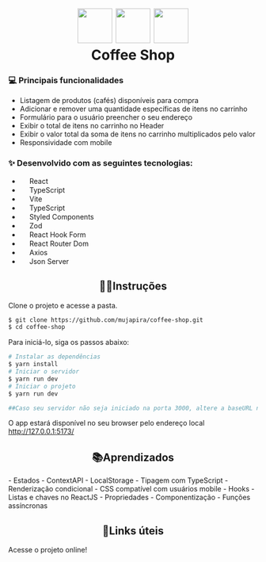 <h1 align="center">
<img src="https://user-images.githubusercontent.com/89225210/210851667-138522d8-a194-4072-9de3-a6c76366bc04.png" width="70px"/>
<img src="https://user-images.githubusercontent.com/89225210/210851667-138522d8-a194-4072-9de3-a6c76366bc04.png" width="70px"/>
<img src="https://user-images.githubusercontent.com/89225210/210851667-138522d8-a194-4072-9de3-a6c76366bc04.png" width="70px"/>
<br/>
Coffee Shop
<br/>
</h1>

<h3> 💻 Principais funcionalidades </h3>

- Listagem de produtos (cafés) disponíveis para compra
- Adicionar e remover uma quantidade específicas de itens no carrinho
- Formulário para o usuário preencher o seu endereço
- Exibir o total de itens no carrinho no Header
- Exibir o valor total da soma de itens no carrinho multiplicados pelo valor
- Responsividade com mobile

<h3> ✨ Desenvolvido com as seguintes tecnologias:</h3>

- <img src="https://user-images.githubusercontent.com/89225210/154761002-389268dc-1404-4e8e-96ed-6f83916ae9ef.png" height="15px"/> React
- <img src="https://user-images.githubusercontent.com/89225210/154760385-8c7a5ab6-c15e-4dee-b285-d0ca77952d29.png" height="15px"/> TypeScript
- <img src="https://vitejs.dev/logo.svg" height="15px"/> Vite
- <img src="https://user-images.githubusercontent.com/89225210/154760385-8c7a5ab6-c15e-4dee-b285-d0ca77952d29.png" height="15px"/> TypeScript
- <img src="https://user-images.githubusercontent.com/89225210/210874774-79c70b24-4763-4be6-b450-907061c5f5ba.png" height="15px"/> Styled Components
- <img src="https://user-images.githubusercontent.com/89225210/210875106-7498077d-51ef-4ac0-b7d9-2d56486fdc8a.png" height="15px"/> Zod
- <img src="https://user-images.githubusercontent.com/89225210/210875298-1c4c7463-d0ac-4a25-9e78-70c54ade6d41.png" height="15px"/> React Hook Form
- <img src="https://user-images.githubusercontent.com/89225210/210875477-d017c6fe-db9d-490c-a5e0-381d94815919.png" height="15px"/> React Router Dom
- <img src="https://user-images.githubusercontent.com/89225210/210875688-1964b726-45ea-4b5a-87c9-14cb6a5154e5.png" height="15px"/> Axios
- <img src="https://user-images.githubusercontent.com/89225210/210875836-e8cefb15-5f99-4bd4-9764-8bf18b3329a8.png" height="15px"/> Json Server

<h2 align="center">🏃‍♂️Instruções</h1>


Clone o projeto e acesse a pasta.

```bash
$ git clone https://github.com/mujapira/coffee-shop.git
$ cd coffee-shop
```

Para iniciá-lo, siga os passos abaixo:
```bash
# Instalar as dependências
$ yarn install
# Iniciar o servidor
$ yarn run dev
# Iniciar o projeto
$ yarn run dev

##Caso seu servidor não seja iniciado na porta 3000, altere a baseURL na pasta lib/axios.ts
```
O app estará disponível no seu browser pelo endereço local http://127.0.0.1:5173/

<h2 align="center">📚Aprendizados</h1>
- Estados
- ContextAPI
- LocalStorage
- Tipagem com TypeScript
- Renderização condicional
- CSS compatível com usuários mobile
- Hooks
- Listas e chaves no ReactJS
- Propriedades
- Componentização
- Funções assíncronas

<h2 align="center">🔗Links úteis</h1>

<p>Acesse o projeto online!</p>


